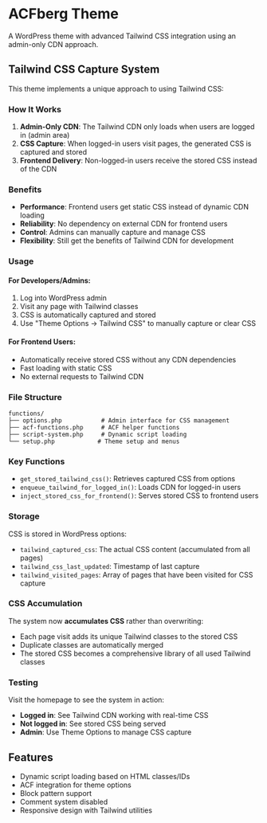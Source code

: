 # ACFberg Theme

A WordPress theme with advanced Tailwind CSS integration using an admin-only CDN approach.

## Tailwind CSS Capture System

This theme implements a unique approach to using Tailwind CSS:

### How It Works

1. **Admin-Only CDN**: The Tailwind CDN only loads when users are logged in (admin area)
2. **CSS Capture**: When logged-in users visit pages, the generated CSS is captured and stored
3. **Frontend Delivery**: Non-logged-in users receive the stored CSS instead of the CDN

### Benefits

- **Performance**: Frontend users get static CSS instead of dynamic CDN loading
- **Reliability**: No dependency on external CDN for frontend users
- **Control**: Admins can manually capture and manage CSS
- **Flexibility**: Still get the benefits of Tailwind CDN for development

### Usage

#### For Developers/Admins:
1. Log into WordPress admin
2. Visit any page with Tailwind classes
3. CSS is automatically captured and stored
4. Use "Theme Options → Tailwind CSS" to manually capture or clear CSS

#### For Frontend Users:
- Automatically receive stored CSS without any CDN dependencies
- Fast loading with static CSS
- No external requests to Tailwind CDN

### File Structure

```
functions/
├── options.php           # Admin interface for CSS management
├── acf-functions.php     # ACF helper functions
├── script-system.php     # Dynamic script loading
└── setup.php            # Theme setup and menus
```

### Key Functions

- `get_stored_tailwind_css()`: Retrieves captured CSS from options
- `enqueue_tailwind_for_logged_in()`: Loads CDN for logged-in users
- `inject_stored_css_for_frontend()`: Serves stored CSS to frontend users

### Storage

CSS is stored in WordPress options:
- `tailwind_captured_css`: The actual CSS content (accumulated from all pages)
- `tailwind_css_last_updated`: Timestamp of last capture
- `tailwind_visited_pages`: Array of pages that have been visited for CSS capture

### CSS Accumulation

The system now **accumulates CSS** rather than overwriting:
- Each page visit adds its unique Tailwind classes to the stored CSS
- Duplicate classes are automatically merged
- The stored CSS becomes a comprehensive library of all used Tailwind classes

### Testing

Visit the homepage to see the system in action:
- **Logged in**: See Tailwind CDN working with real-time CSS
- **Not logged in**: See stored CSS being served
- **Admin**: Use Theme Options to manage CSS capture

## Features

- Dynamic script loading based on HTML classes/IDs
- ACF integration for theme options
- Block pattern support
- Comment system disabled
- Responsive design with Tailwind utilities
